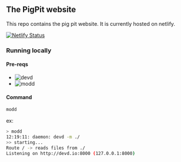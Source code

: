 ## The PigPit website

This repo contains the pig pit website. It is currently hosted on netlify.

[![Netlify Status](https://api.netlify.com/api/v1/badges/630b644e-f01c-4cf7-9655-67b9d8d6b119/deploy-status)](https://app.netlify.com/sites/pigpit/deploys)

### Running locally

#### Pre-reqs
* ![devd](https://github.com/cortesi/devd)
* ![modd](https://github.com/cortesi/modd)

#### Command

```bash
modd
```

ex:

```bash
> modd
12:19:11: daemon: devd -m ./
>> starting...
Route / -> reads files from ./
Listening on http://devd.io:8000 (127.0.0.1:8000)
```
